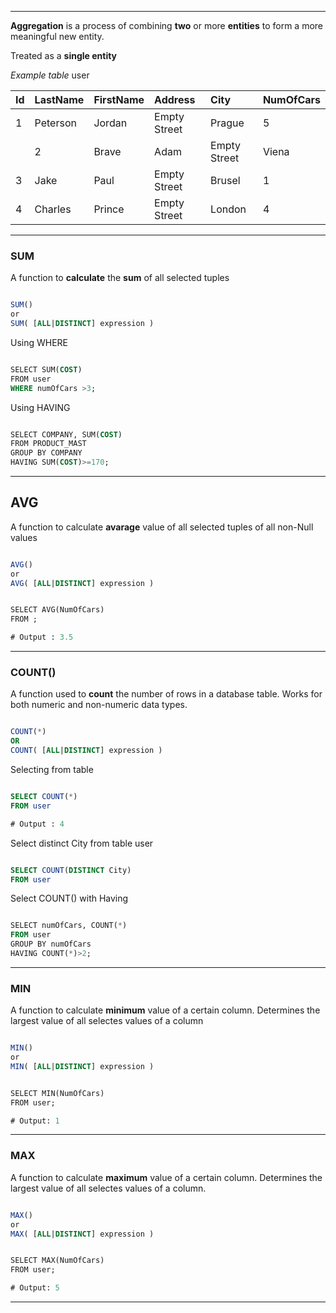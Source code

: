 ****

**Aggregation**  is a process of combining **two** or more **entities** to form a more meaningful new entity.

Treated as a **single entity**

*Example table* user

| Id | LastName  | FirstName | Address   | City      | NumOfCars |
| :--------| :-------- | :-------- | :-------- | :-------- | :-------- |
|    1     |  Peterson |  Jordan     |   Empty Street       |   Prague  |  5
	|    2     |  Brave |  Adam     |   Empty Street       |   Viena    |  4
|    3     |  Jake |  Paul     |   Empty Street       |   Brusel        | 1
|    4     |  Charles |  Prince     |   Empty Street       |   London  | 4

----

### SUM

A function to **calculate** the **sum** of all selected tuples 

```sql 

SUM()  
or  
SUM( [ALL|DISTINCT] expression )
```

Using WHERE 

```sql 

SELECT SUM(COST)  
FROM user  
WHERE numOfCars >3;
```

Using HAVING

```sql

SELECT COMPANY, SUM(COST)  
FROM PRODUCT_MAST  
GROUP BY COMPANY  
HAVING SUM(COST)>=170;
```

-----

## AVG

A function to  calculate **avarage** value of all selected tuples of all non-Null values 

```sql 

AVG()  
or  
AVG( [ALL|DISTINCT] expression )
```


```sql 

SELECT AVG(NumOfCars)  
FROM ;

# Output : 3.5
```

-----

### COUNT()

A function used to **count** the number of rows in a database table.
Works for both numeric and non-numeric data types.

```sql 

COUNT(*)
OR
COUNT( [ALL|DISTINCT] expression )
```

Selecting from table 

```sql 

SELECT COUNT(*)
FROM user

# Output : 4
```

Select distinct City from table user

```sql 

SELECT COUNT(DISTINCT City)
FROM user
```

Select  COUNT()  with Having

```sql 

SELECT numOfCars, COUNT(*)  
FROM user  
GROUP BY numOfCars  
HAVING COUNT(*)>2;
```

------

### MIN

A function to  calculate **minimum** value of a certain column.
Determines the largest value of all selectes values of a column

```sql 

MIN()  
or  
MIN( [ALL|DISTINCT] expression )
```


```sql 

SELECT MIN(NumOfCars)  
FROM user;

# Output: 1
```

-----

### MAX 

A function to  calculate **maximum** value of a certain column.
Determines the largest value of all selectes values of a column.


```sql 

MAX()  
or  
MAX( [ALL|DISTINCT] expression )
```


```sql 

SELECT MAX(NumOfCars)  
FROM user;

# Output: 5
```

------


